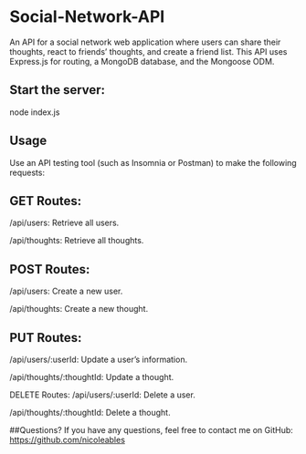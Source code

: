 # Social-Network-API

An API for a social network web application where users can share their thoughts, react to friends’ thoughts, and create a friend list. This API uses Express.js for routing, a MongoDB database, and the Mongoose ODM.

## Start the server:
node index.js

## Usage
Use an API testing tool (such as Insomnia or Postman) to make the following requests:

## GET Routes:
/api/users: Retrieve all users.

/api/thoughts: Retrieve all thoughts.

## POST Routes:

/api/users: Create a new user.

/api/thoughts: Create a new thought.
## PUT Routes:
/api/users/:userId: Update a user’s information.

/api/thoughts/:thoughtId: Update a thought.

DELETE Routes:
/api/users/:userId: Delete a user.

/api/thoughts/:thoughtId: Delete a thought.


##Questions?
If you have any questions, feel free to contact me on GitHub: https://github.com/nicoleables
